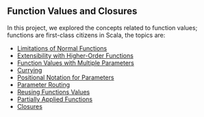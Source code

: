 Function Values and Closures
---------------------------------
In this project, we explored the concepts related to function values; functions are first-class citizens in Scala, the topics are:

* [Limitations of Normal Functions](https://github.com/robsonoduarte/learn-scala/blob/master/pragmatic-scala/function-values-closures/src/main/scala/br/com/mystudies/scala/LimitationsNormalFunctions.scala)
* [Extensibility with Higher-Order Functions](https://github.com/robsonoduarte/learn-scala/blob/master/pragmatic-scala/function-values-closures/src/main/scala/br/com/mystudies/scala/ExtensibilityHigherOrderFunctions.scala)
* [Function Values with Multiple Parameters](https://github.com/robsonoduarte/learn-scala/blob/master/pragmatic-scala/function-values-closures/src/main/scala/br/com/mystudies/scala/FunctionValuesMultipleParameters.scala)
* [Currying](https://github.com/robsonoduarte/learn-scala/blob/master/pragmatic-scala/function-values-closures/src/main/scala/br/com/mystudies/scala/Currying.scala)
* [Positional Notation for Parameters](https://github.com/robsonoduarte/learn-scala/blob/master/pragmatic-scala/function-values-closures/src/main/scala/br/com/mystudies/scala/PositionalNotationForParameters.scala)
* [Parameter Routing](https://github.com/robsonoduarte/learn-scala/blob/master/pragmatic-scala/function-values-closures/src/main/scala/br/com/mystudies/scala/ParameterRouting.scala)
* [Reusing Functions Values](https://github.com/robsonoduarte/learn-scala/blob/master/pragmatic-scala/function-values-closures/src/main/scala/br/com/mystudies/scala/ReusingFunctionValues.scala)
* [Partially Applied Functions](https://github.com/robsonoduarte/learn-scala/blob/master/pragmatic-scala/function-values-closures/src/main/scala/br/com/mystudies/scala/PartiallyAppliedFunctions.scala)
* [Closures](https://github.com/robsonoduarte/learn-scala/blob/master/pragmatic-scala/function-values-closures/src/main/scala/br/com/mystudies/scala/Closures.scala)
